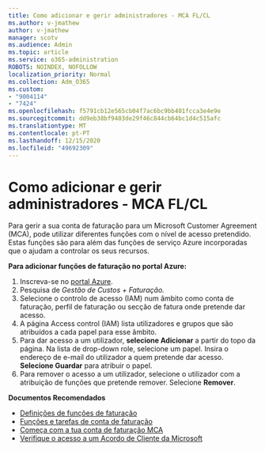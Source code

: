 ```yaml
---
title: Como adicionar e gerir administradores - MCA FL/CL
ms.author: v-jmathew
author: v-jmathew
manager: scotv
ms.audience: Admin
ms.topic: article
ms.service: o365-administration
ROBOTS: NOINDEX, NOFOLLOW
localization_priority: Normal
ms.collection: Adm_O365
ms.custom:
- "9004114"
- "7424"
ms.openlocfilehash: f5791cb12e565cb04f7ac6bc9bb401fcca3e4e9e
ms.sourcegitcommit: dd9eb38bf9403de29f46c844cb64bc1d4c515afc
ms.translationtype: MT
ms.contentlocale: pt-PT
ms.lasthandoff: 12/15/2020
ms.locfileid: "49692309"
---
```

# <a name="how-to-add-and-manage-admins---mca-flcl"></a>Como adicionar e gerir administradores - MCA FL/CL

Para gerir a sua conta de faturação para um Microsoft Customer Agreement (MCA), pode utilizar diferentes funções com o nível de acesso pretendido. Estas funções são para além das funções de serviço Azure incorporadas que o ajudam a controlar os seus recursos.

**Para adicionar funções de faturação no portal Azure:**

1. Inscreva-se no [portal Azure](https://portal.azure.com/).
2. Pesquisa de *Gestão de Custos + Faturação.*
3. Selecione o controlo de acesso (IAM) num âmbito como conta de faturação, perfil de faturação ou secção de fatura onde pretende dar acesso.
4. A página Access control (IAM) lista utilizadores e grupos que são atribuídos a cada papel para esse âmbito.
5. Para dar acesso a um utilizador, **selecione Adicionar** a partir do topo da página. Na  lista de drop-down role, selecione um papel. Insira o endereço de e-mail do utilizador a quem pretende dar acesso. **Selecione Guardar** para atribuir o papel.
6. Para remover o acesso a um utilizador, selecione o utilizador com a atribuição de funções que pretende remover. Selecione **Remover**.

**Documentos Recomendados**

- [Definições de funções de faturação](https://docs.microsoft.com/azure/cost-management-billing/manage/understand-mca-roles)
- [Funções e tarefas de conta de faturação](https://docs.microsoft.com/azure/cost-management-billing/manage/understand-mca-roles#billing-account-roles-and-tasks)
- [Começa com a tua conta de faturação MCA](https://docs.microsoft.com/azure/cost-management-billing/understand/mca-overview)
- [Verifique o acesso a um Acordo de Cliente da Microsoft](https://docs.microsoft.com/azure/cost-management-billing/manage/change-credit-card?WT.mc_id=Portal-Microsoft_Azure_Support%22%20%5Cl%20%22manage-credit-cards-for-a-microsoft-customer-agreement%22%20%5Ct%20%22_blank#check-the-type-of-your-account)
